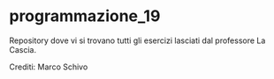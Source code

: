 # programmazione_19
Repository dove vi si trovano tutti gli esercizi lasciati dal professore La Cascia.

Crediti: Marco Schivo